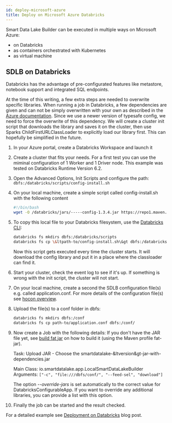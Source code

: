 ```yaml
---
id: deploy-microsoft-azure
title: Deploy on Microsoft Azure Databricks
---
```


Smart Data Lake Builder can be executed in multiple ways on Microsoft Azure:

* on Databricks
* as containers orchestrated with Kubernetes
* as virtual machine

## SDLB on Databricks
Databricks has the advantage of pre-configurated features like metastore, notebook support and integrated SQL endpoints.

At the time of this writing, a few extra steps are needed to overwrite specific libraries. 
When running a job in Databricks, a few dependencies are given and can not be simply overwritten with your own as described in the
[Azure documentation](https://docs.microsoft.com/en-us/azure/databricks/jobs#library-dependencies).
Since we use a newer version of typesafe config, we need to force the overwrite of this dependency.
We will create a cluster init script that downloads the library and saves it on the cluster, then use Sparks ChildFirstURLClassLoader to explicitly load our library first.
This can hopefully be simplified in the future.

1. In your Azure portal, create a Databricks Workspace and launch it
2. Create a cluster that fits your needs. For a first test you can use the miminal configuration of 1 Worker and 1 Driver node.
    This example was tested on Databricks Runtime Version 6.2.
3. Open the Advanced Options, Init Scripts and configure the path:
    `dbfs:/databricks/scripts/config-install.sh`
4. On your local machine, create a simple script called config-install.sh with the following content
    ```bash
    #!/bin/bash
    wget -O /databricks/jars/-----config-1.3.4.jar https://repo1.maven.org/maven2/com/typesafe/config/1.3.4/config-1.3.4.jar
    ```
5. To copy this local file to your Databricks filesystem, use the [Databricks CLI](https://docs.databricks.com/dev-tools/cli/index.html):
    ```bash
    databricks fs mkdirs dbfs:/databricks/scripts
    databricks fs cp \&ltpath-to/config-install.sh\&gt dbfs:/databricks/scripts/
    ```
    Now this script gets executed every time the cluster starts.
    It will download the config library and put it in a place where the classloader can find it.
6. Start your cluster, check the event log to see if it's up.
    If something is wrong with the init script, the cluster will not start.
7. On your local machine, create a second the SDLB configuration file(s) e.g. called application.conf. 
    For more details of the configuration file(s) see [hocon overview](hoconOverview.md). 
8. Upload the file(s) to a conf folder in dbfs:
    ```bash
    databricks fs mkdirs dbfs:/conf
    databricks fs cp path-to/application.conf dbfs:/conf/
    ```
9. Now create a Job with the following details:
     If you don't have the JAR file yet, see [build fat jar](build.md#building-jar-with-runtime-dependencies) on how to build it (using the Maven profile fat-jar).

     Task: Upload JAR - Choose the smartdatalake-&ltversion&gt-jar-with-dependencies.jar

     Main Class: io.smartdatalake.app.LocalSmartDataLakeBuilder
     Arguments: `["-c", "file:///dbfs/conf/", "--feed-sel", "download"]`

     The option *--override-jars* is set automatically to the correct value for DatabricksConfigurableApp.
     If you want to override any additional libraries, you can provide a list with this option.

10. Finally the job can be started and the result checked. 

For a detailed example see [Deployment on Databricks](../../blog/sdl-databricks) blog post.

<!-- TODO documentation about deployment on Kubernetes -->

<!-- TODO documentation about deployment as VM on Azure -->